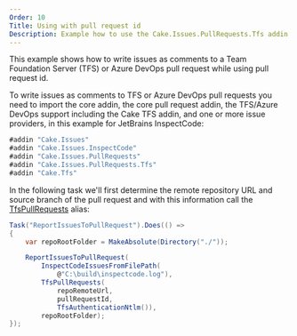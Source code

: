 ```yaml
---
Order: 10
Title: Using with pull request id
Description: Example how to use the Cake.Issues.PullRequests.Tfs addin with pull request id.
---
```

This example shows how to write issues as comments to a Team Foundation Server (TFS) or
Azure DevOps pull request while using pull request id.

To write issues as comments to TFS or Azure DevOps pull requests you need to import the core addin,
the core pull request addin, the TFS/Azure DevOps support including the Cake TFS addin, and one or more issue providers,
in this example for JetBrains InspectCode:

```csharp
#addin "Cake.Issues"
#addin "Cake.Issues.InspectCode"
#addin "Cake.Issues.PullRequests"
#addin "Cake.Issues.PullRequests.Tfs"
#addin "Cake.Tfs"
```

In the following task we'll first determine the remote repository URL and
source branch of the pull request and with this information call the [TfsPullRequests] alias:

```csharp
Task("ReportIssuesToPullRequest").Does(() =>
{
    var repoRootFolder = MakeAbsolute(Directory("./"));

    ReportIssuesToPullRequest(
        InspectCodeIssuesFromFilePath(
            @"C:\build\inspectcode.log"),
        TfsPullRequests(
            repoRemoteUrl,
            pullRequestId,
            TfsAuthenticationNtlm()),
        repoRootFolder);
});
```

[TfsPullRequests]: ../../../api/Cake.Issues.PullRequests.Tfs/TfsPullRequestSystemAliases/